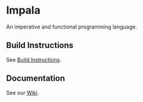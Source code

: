 # Impala
An imperative and functional programming language.

## Build Instructions

See [Build Instructions](https://github.com/AnyDSL/anydsl/wiki/Build-Instructions).

## Documentation

See our [Wiki](https://github.com/AnyDSL/anydsl/wiki).
